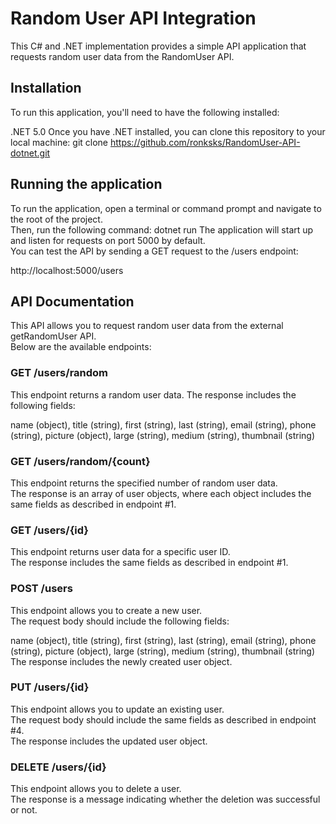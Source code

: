 # Random User API Integration
This C# and .NET implementation provides a simple API application that requests random user data from the RandomUser API.

## Installation
To run this application, you'll need to have the following installed:

.NET 5.0
Once you have .NET installed, you can clone this repository to your local machine:
git clone https://github.com/ronksks/RandomUser-API-dotnet.git


## Running the application
To run the application, open a terminal or command prompt and navigate to the root of the project. <br />
Then, run the following command:
dotnet run
The application will start up and listen for requests on port 5000 by default. <br />
You can test the API by sending a GET request to the /users endpoint:<br />

http://localhost:5000/users<br />

## API Documentation
This API allows you to request random user data from the external getRandomUser API. <br />
Below are the available endpoints:
### GET /users/random

This endpoint returns a random user data. The response includes the following fields:

name (object), 
title (string), 
first (string), 
last (string), 
email (string), 
phone (string), 
picture (object), 
large (string), 
medium (string), 
thumbnail (string) 

### GET /users/random/{count}
This endpoint returns the specified number of random user data. <br />
The response is an array of user objects, where each object includes the same fields as described in endpoint #1.

### GET /users/{id}

This endpoint returns user data for a specific user ID.<br />
The response includes the same fields as described in endpoint #1.

### POST /users

This endpoint allows you to create a new user. <br />
The request body should include the following fields:

name (object), 
title (string), 
first (string), 
last (string), 
email (string), 
phone (string), 
picture (object), 
large (string), 
medium (string), 
thumbnail (string) <br />
The response includes the newly created user object.

### PUT /users/{id}

This endpoint allows you to update an existing user. <br />
The request body should include the same fields as described in endpoint #4. <br />
The response includes the updated user object.

### DELETE /users/{id}

This endpoint allows you to delete a user. <br />
The response is a message indicating whether the deletion was successful or not.

